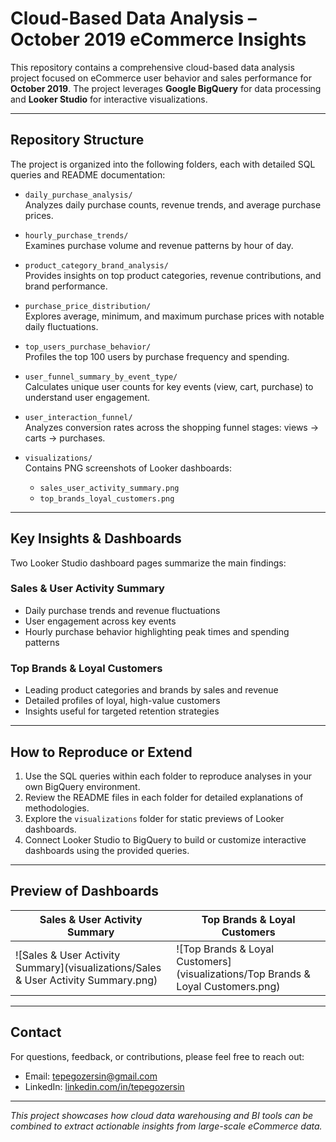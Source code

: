 # Cloud-Based Data Analysis – October 2019 eCommerce Insights

This repository contains a comprehensive cloud-based data analysis project focused on eCommerce user behavior and sales performance for **October 2019**. The project leverages **Google BigQuery** for data processing and **Looker Studio** for interactive visualizations.

---

## Repository Structure

The project is organized into the following folders, each with detailed SQL queries and README documentation:

- `daily_purchase_analysis/`  
  Analyzes daily purchase counts, revenue trends, and average purchase prices.

- `hourly_purchase_trends/`  
  Examines purchase volume and revenue patterns by hour of day.

- `product_category_brand_analysis/`  
  Provides insights on top product categories, revenue contributions, and brand performance.

- `purchase_price_distribution/`  
  Explores average, minimum, and maximum purchase prices with notable daily fluctuations.

- `top_users_purchase_behavior/`  
  Profiles the top 100 users by purchase frequency and spending.

- `user_funnel_summary_by_event_type/`  
  Calculates unique user counts for key events (view, cart, purchase) to understand user engagement.

- `user_interaction_funnel/`  
  Analyzes conversion rates across the shopping funnel stages: views → carts → purchases.

- `visualizations/`  
  Contains PNG screenshots of Looker dashboards:  
  - `sales_user_activity_summary.png`  
  - `top_brands_loyal_customers.png`

---

## Key Insights & Dashboards

Two Looker Studio dashboard pages summarize the main findings:

### Sales & User Activity Summary  
- Daily purchase trends and revenue fluctuations  
- User engagement across key events  
- Hourly purchase behavior highlighting peak times and spending patterns  

### Top Brands & Loyal Customers  
- Leading product categories and brands by sales and revenue  
- Detailed profiles of loyal, high-value customers  
- Insights useful for targeted retention strategies  

---

## How to Reproduce or Extend

1. Use the SQL queries within each folder to reproduce analyses in your own BigQuery environment.  
2. Review the README files in each folder for detailed explanations of methodologies.  
3. Explore the `visualizations` folder for static previews of Looker dashboards.  
4. Connect Looker Studio to BigQuery to build or customize interactive dashboards using the provided queries.

---

## Preview of Dashboards

| Sales & User Activity Summary                              | Top Brands & Loyal Customers                               |
|------------------------------------------------------------|------------------------------------------------------------|
| ![Sales & User Activity Summary](visualizations/Sales & User Activity Summary.png) | ![Top Brands & Loyal Customers](visualizations/Top Brands & Loyal Customers.png) |

---

## Contact

For questions, feedback, or contributions, please feel free to reach out:

- Email: tepegozersin@gmail.com  
- LinkedIn: [linkedin.com/in/tepegozersin](https://www.linkedin.com/in/ersin-tepeg%C3%B6z-8710ab366/)

---

*This project showcases how cloud data warehousing and BI tools can be combined to extract actionable insights from large-scale eCommerce data.*
